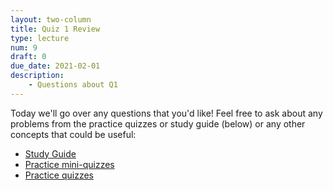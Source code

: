 ```yaml
---
layout: two-column
title: Quiz 1 Review
type: lecture
num: 9
draft: 0
due_date: 2021-02-01
description:
    - Questions about Q1
---
```


Today we'll go over any questions that you'd like! Feel free to ask about any problems from the practice quizzes or study guide (below) or any other concepts that could be useful:

* <a href="https://docs.google.com/document/d/1U8nQCS6SoCej9rsevE803b5HY9tnQROH8oTcrDxOiGo/edit?usp=sharing" target="_blank">Study Guide</a>
* <a href="https://canvas.northwestern.edu/courses/130514/quizzes" target="_blank">Practice mini-quizzes</a>
* <a href="https://canvas.northwestern.edu/courses/130514/quizzes" target="_blank">Practice quizzes</a>
